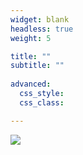 ```yaml
---
widget: blank
headless: true
weight: 5

title: ""
subtitle: ""
    
advanced:
  css_style:
  css_class: 

---
```

![](hello2.jpg "")